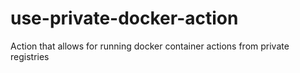 # use-private-docker-action
Action that allows for running docker container actions from private registries
